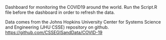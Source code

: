 Dashboard for monitoring the COVID19 around the world. Run the Script.R file before the dashboard in order to refresh the data. 

Data comes from the Johns Hopkins University Center for Systems Science and Engineering (JHU CSSE) repository on github. https://github.com/CSSEGISandData/COVID-19